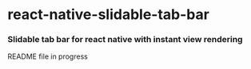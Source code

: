 # react-native-slidable-tab-bar
<h3>Slidable tab bar for react native with instant view rendering</h3>
<p>README file in progress</p>
